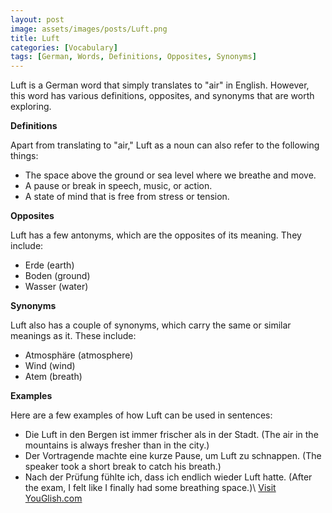 ```yaml
---
layout: post
image: assets/images/posts/Luft.png
title: Luft
categories: [Vocabulary]
tags: [German, Words, Definitions, Opposites, Synonyms]
---
```


Luft is a German word that simply translates to "air" in English. However, this word has various definitions, opposites, and synonyms that are worth exploring.

**Definitions**

Apart from translating to "air," Luft as a noun can also refer to the following things:

- The space above the ground or sea level where we breathe and move.
- A pause or break in speech, music, or action.
- A state of mind that is free from stress or tension.

**Opposites**

Luft has a few antonyms, which are the opposites of its meaning. They include:

- Erde (earth)
- Boden (ground)
- Wasser (water)

**Synonyms**

Luft also has a couple of synonyms, which carry the same or similar meanings as it. These include:

- Atmosphäre (atmosphere)
- Wind (wind)
- Atem (breath)

**Examples**

Here are a few examples of how Luft can be used in sentences:

- Die Luft in den Bergen ist immer frischer als in der Stadt. (The air in the mountains is always fresher than in the city.)
- Der Vortragende machte eine kurze Pause, um Luft zu schnappen. (The speaker took a short break to catch his breath.)
- Nach der Prüfung fühlte ich, dass ich endlich wieder Luft hatte. (After the exam, I felt like I finally had some breathing space.)\ <a id="yg-widget-0" class="youglish-widget" data-query="Luft" data-lang="german" data-components="8412" data-auto-start="0" data-bkg-color="theme_light" data-title="How%20to%20pronounce%20Luft%20in%20German"  rel="nofollow" href="https://youglish.com">Visit YouGlish.com</a><script async src="https://youglish.com/public/emb/widget.js" charset="utf-8"></script>